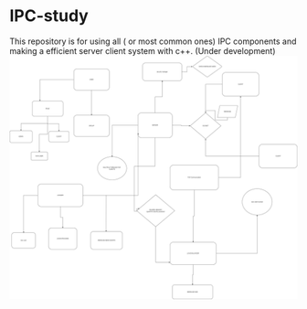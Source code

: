 # IPC-study
This repository is for using all ( or most common ones) IPC components and making a efficient server client system with c++. (Under development)
![IPC study](ipcstudy.png)
